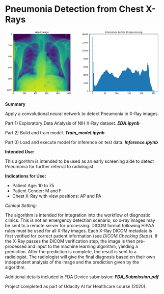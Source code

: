 # Pneumonia Detection from Chest X-Rays

<p align="center">
  <img src="InputImage.png" />
</p>

**Summary**

Apply a convolutional neural network to detect Pneumonia in X-Ray images.

Part 1) Exploratory Data Analysis of NIH X-Ray dataset.
***EDA.ipynb***

Part 2) Build and train model.
***Train_model.ipynb***

Part 3) Load and execute model for inference on test data.
***Inference.ipynb***

**Intended Use:**

This algorithm is intended to be used as an early screening aide to detect Pneumonia for further referral to radiologist. 

**Indications for Use:**

- Patient Age: 10 to 75
- Patient Gender: M and F
- Chest X-Ray with view positions: AP and PA

*Clinical Setting:*

The algorithm is intended for integration into the workflow of diagnostic clinics. This is not an emergency detection scenario, so x-ray images may be sent to a remote server for processing. DICOM format following HIPAA rules must be used for all X-Ray images. Each X-Ray DICOM metadata is first verified for correct patient information (see *DICOM Checking Steps*). If the X-Ray passes the DICOM verification step, the image is then pre-processed and input to the machine learning algorithm, yielding a prediction. After the prediction is complete, the result is sent to a radiologist. The radiologist will give the final diagnosis based on their own independent analysis of the image and the prediction given by the algorithm.

Additional details included in FDA Device submission: ***FDA_Submission.pdf***

Project completed as part of Udacity AI for Healthcare course (2020).
